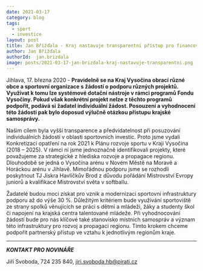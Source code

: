 ```yaml
---
date: 2021-03-17
category: blog
tags:
  - sport
  - investice
layout: post
title: Jan Břížďala - Kraj nastavuje transparentní přístup pro financování sportovních investic
author: Jan Břížďala
authorId:  jan.brizdala
image: posts/2021-03-17-jan-brizdala-kraj-nastavuje-transparentni.png
---
```


Jihlava, 17. března 2020 - **Pravidelně se na Kraj Vysočina obrací různé obce a sportovní organizace s žádostí o podporu různých projektů. Využívat k tomu lze systémové dotační nástroje v rámci programů Fondu Vysočiny. Pokud však konkrétní projekt nelze z těchto programů podpořit, podává si žadatel individuální žádost. Posouzení a vyhodnocení této žádosti pak bylo doposud výlučně otázkou přístupu krajské samosprávy.**

Našim cílem byla vyšší transparence a předvídatelnost při posuzování individuálních žádostí v oblasti sportovních investic. Proto jsme vydali Konkretizaci opatření na rok 2021 k Plánu rozvoje sportu v Kraji Vysočina (2018 – 2025). V rámci ní jsme jednoznačně identifikovali projekty, které považujeme za strategické z hlediska rozvoje a propagace regionu. Dlouhodobě se jedná o Vysočina arénu v Novém Městě na Moravě a Horáckou arénu v Jihlavě. Mimořádnou podporu jsme se rozhodli poskytnout TJ Jiskra Havlíčkův Brod z důvodu pořádání Mistrovství Evropy juniorů a kvalifikace Mistrovství světa v softballu.

Žadatelé budou moci získat pro vznik a modernizaci sportovní infrastruktury podporu až do výše 30 %. Důležitým kritériem bude využívání sportoviště ze strany spolků věnujících se práci s dětmi a mládeži, žáky a studenty škol či napojení na krajská centra talentované mládeže. Při vyhodnocování žádostí bude pro nás klíčové také stanovisko místních samospráv a význam této infrastruktury pro rozvoj a propagaci regionu. Tímto krokem chceme podpořit partnerský přístup ve vztahu k jednotlivým regionům kraje.  

---

***KONTAKT PRO NOVINÁŘE*** 

Jiří Svoboda, 724 235 840, <jiri.svoboda.hb@pirati.cz>

